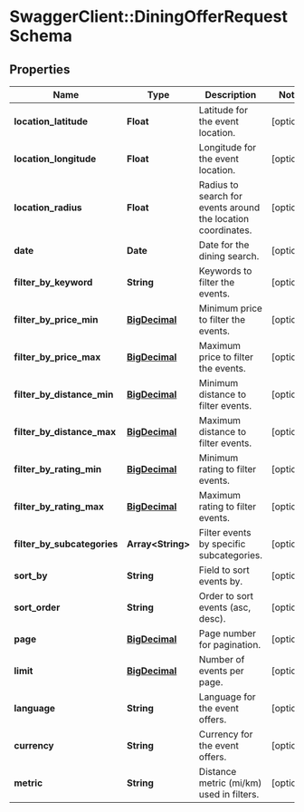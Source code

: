 # SwaggerClient::DiningOfferRequestSchema

## Properties
Name | Type | Description | Notes
------------ | ------------- | ------------- | -------------
**location_latitude** | **Float** | Latitude for the event location. | [optional] 
**location_longitude** | **Float** | Longitude for the event location. | [optional] 
**location_radius** | **Float** | Radius to search for events around the location coordinates. | [optional] 
**date** | **Date** | Date for the dining search. | [optional] 
**filter_by_keyword** | **String** | Keywords to filter the events. | [optional] 
**filter_by_price_min** | [**BigDecimal**](BigDecimal.md) | Minimum price to filter the events. | [optional] 
**filter_by_price_max** | [**BigDecimal**](BigDecimal.md) | Maximum price to filter the events. | [optional] 
**filter_by_distance_min** | [**BigDecimal**](BigDecimal.md) | Minimum distance to filter events. | [optional] 
**filter_by_distance_max** | [**BigDecimal**](BigDecimal.md) | Maximum distance to filter events. | [optional] 
**filter_by_rating_min** | [**BigDecimal**](BigDecimal.md) | Minimum rating to filter events. | [optional] 
**filter_by_rating_max** | [**BigDecimal**](BigDecimal.md) | Maximum rating to filter events. | [optional] 
**filter_by_subcategories** | **Array&lt;String&gt;** | Filter events by specific subcategories. | [optional] 
**sort_by** | **String** | Field to sort events by. | [optional] 
**sort_order** | **String** | Order to sort events (asc, desc). | [optional] 
**page** | [**BigDecimal**](BigDecimal.md) | Page number for pagination. | [optional] 
**limit** | [**BigDecimal**](BigDecimal.md) | Number of events per page. | [optional] 
**language** | **String** | Language for the event offers. | [optional] 
**currency** | **String** | Currency for the event offers. | [optional] 
**metric** | **String** | Distance metric (mi/km) used in filters. | [optional] 

